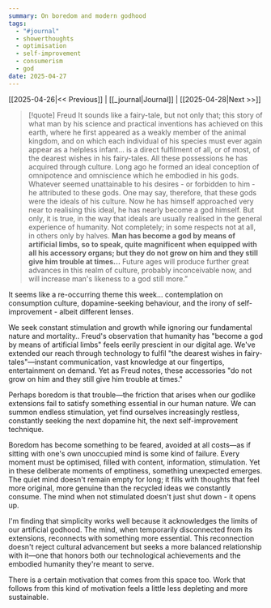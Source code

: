 ```yaml
---
summary: On boredom and modern godhood
tags:
  - "#journal"
  - showerthoughts
  - optimisation
  - self-improvement
  - consumerism
  - god
date: 2025-04-27
---
```

[[2025-04-26|<< Previous]] | [[_journal|Journal]] | [[2025-04-28|Next >>]] 


> [!quote] Freud
> It sounds like a fairy-tale, but not only that; this story of what man by his science and practical inventions has achieved on this earth, where he first appeared as a weakly member of the animal kingdom, and on which each individual of his species must ever again appear as a helpless infant... is a direct fulfilment of all, or of most, of the dearest wishes in his fairy-tales. All these possessions he has acquired through culture. Long ago he formed an ideal conception of omnipotence and omniscience which he embodied in his gods. Whatever seemed unattainable to his desires - or forbidden to him - he attributed to these gods. One may say, therefore, that these gods were the ideals of his culture. Now he has himself approached very near to realising this ideal, he has nearly become a god himself. But only, it is true, in the way that ideals are usually realised in the general experience of humanity. Not completely; in some respects not at all, in others only by halves. **Man has become a god by means of artificial limbs, so to speak, quite magnificent when equipped with all his accessory organs; but they do not grow on him and they still give him trouble at times...** Future ages will produce further great advances in this realm of culture, probably inconceivable now, and will increase man's likeness to a god still more.”

It seems like a re-occurring theme this week... contemplation on consumption culture, dopamine-seeking behaviour, and the irony of self-improvement - albeit different lenses.

We seek constant stimulation and growth while ignoring our fundamental nature and mortality.. Freud's observation that humanity has "become a god by means of artificial limbs" feels eerily prescient in our digital age. We've extended our reach through technology to fulfil "the dearest wishes in fairy-tales"—instant communication, vast knowledge at our fingertips, entertainment on demand. Yet as Freud notes, these accessories "do not grow on him and they still give him trouble at times."

Perhaps boredom is that trouble—the friction that arises when our godlike extensions fail to satisfy something essential in our human nature. We can summon endless stimulation, yet find ourselves increasingly restless, constantly seeking the next dopamine hit, the next self-improvement technique.  

Boredom has become something to be feared, avoided at all costs—as if sitting with one's own unoccupied mind is some kind of failure. Every moment must be optimised, filled with content, information, stimulation. Yet in these deliberate moments of emptiness, something unexpected emerges. The quiet mind doesn't remain empty for long; it fills with thoughts that feel more original, more genuine than the recycled ideas we constantly consume.  The mind when not stimulated doesn't just shut down - it opens up.  

I'm finding that simplicity works well because it acknowledges the limits of our artificial godhood. The mind, when temporarily disconnected from its extensions, reconnects with something more essential. This reconnection doesn't reject cultural advancement but seeks a more balanced relationship with it—one that honors both our technological achievements and the embodied humanity they're meant to serve.

There is a certain motivation that comes from this space too.  Work that follows from this kind of motivation feels a little less depleting and more sustainable.
